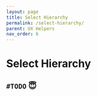 ```yaml
---
layout: page
title: Select Hierarchy
permalink: /select-hierarchy/
parent: UX Helpers
nav_order: 6
---
```

<link rel="stylesheet" href="../assets/css/style.css">

# Select Hierarchy

## `#TODO` 😇